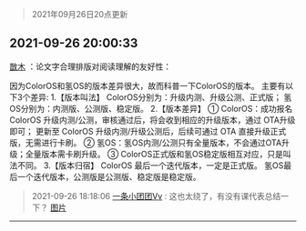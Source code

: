 > 2021年09月26日20点更新
<link rel="stylesheet" href="https://cdn.jsdelivr.net/gh/taotie6/sampleJSON@main/css/photo_show.css">
<meta name="referrer" content="no-referrer" />


 ## 2021-09-26 20:00:33 

 [㪚木](https://www.coolapk.com/feed/30279835?shareKey=YzQ5MzAzNjI5ODZjNjE1MDYwZTQ~) ：论文字合理排版对阅读理解的友好性：

因为ColorOS和氢OS的版本差异很大，故而科普一下ColorOS的版本。
主要有以下3个差异:
1.【版本叫法】
ColorOS分别为：升级内测、升级公测、正式版；
氢OS分别为：内测版、公测版、稳定版。
2.【版本差异】<!--break-->
①  ColorOS：成功报名 ColorOS 升级内测/公测，审核通过后，将会收到相应的升级版本，通过 OTA升级即可；
更新至 ColorOS 升级内测/升级公测后，后续可通过 OTA 直接升级正式版，无需进行卡刷。
②  氢OS：氢OS内测/公测只有全量版本，不会通过OTA升级；全量版本需卡刷升级。
③  ColorOS正式版和氢OS稳定版相互对应，只是叫法不同。
3.【版本归宿】
ColorOS 最后一个迭代版本，一定是正式版。
氢OS最后一个迭代版本，公测版是公测版、稳定版是稳定版。 

<div class="album">
</div>

> 2021-09-26 18:18:06 
> [一条小团团Vv](https://www.coolapk.com/feed/30277600?shareKey=YmUxMDY3ZDU2YWVhNjE1MDYwZTQ~) : 这也太绕了，有没有课代表总结一下？ 
[图片](http://image.coolapk.com/feed/2021/0926/18/2686272_c3e517fd_1479_1969@1080x2400.jpeg)

 ------- 


